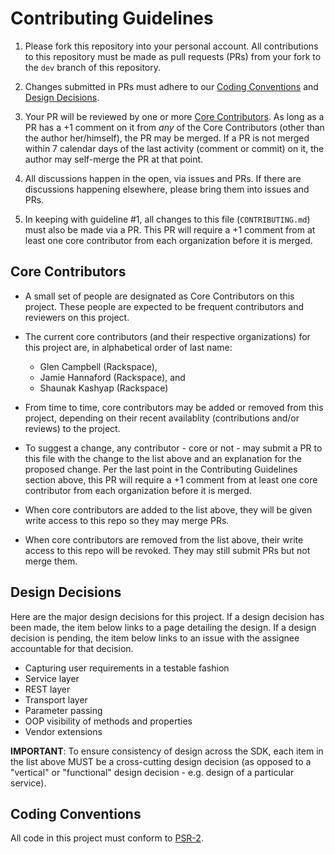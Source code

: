 # Contributing Guidelines

1. Please fork this repository into your personal account. All contributions to this repository must be made as pull requests (PRs) from your fork to the `dev` branch of this repository.

1. Changes submitted in PRs must adhere to our [Coding Conventions](#coding-conventions) and [Design Decisions](#design-decisions).

1. Your PR will be reviewed by one or more [Core Contributors](#core-contributors). As long as a PR has a +1 comment on it from *any* of the Core Contributors (other than the author her/himself), the PR may be merged. If a PR is not merged within 7 calendar days of the last activity (comment or commit) on it, the author may self-merge the PR at that point.

1. All discussions happen in the open, via issues and PRs. If there are discussions happening elsewhere, please bring them into issues and PRs.

1. In keeping with guideline #1, all changes to this file (`CONTRIBUTING.md`) must also be made via a PR. This PR will require a +1 comment from at least one core contributor from each organization before it is merged.

## Core Contributors

* A small set of people are designated as Core Contributors on this project. These people are expected to be frequent contributors and reviewers on this project.

* The current core contributors (and their respective organizations) for this project are, in alphabetical order of last name:
   * Glen Campbell (Rackspace), 
   * Jamie Hannaford (Rackspace), and 
   * Shaunak Kashyap (Rackspace)

* From time to time, core contributors may be added or removed from this project, depending on their recent availablity (contributions and/or reviews) to the project.

* To suggest a change, any contributor - core or not - may submit a PR to this file with the change to the list above and an explanation for the proposed change. Per the last point in the Contributing Guidelines section above, this PR will require a +1 comment from at least one core contributor from each organization before it is merged.

* When core contributors are added to the list above, they will be given write access to this repo so they may merge PRs.

* When core contributors are removed from the list above, their write access to this repo will be revoked. They may still submit PRs but not merge them.

## Design Decisions

Here are the major design decisions for this project. If a design decision has been made, the item below links to a page detailing the design. If a design decision is pending, the item below links to an issue with the assignee accountable for that decision.

* Capturing user requirements in a testable fashion
* Service layer
* REST layer
* Transport layer
* Parameter passing
* OOP visibility of methods and properties
* Vendor extensions

**IMPORTANT**: To ensure consistency of design across the SDK, each item in the list above MUST be a cross-cutting design decision (as opposed to a "vertical" or "functional" design decision - e.g. design of a particular service).

## Coding Conventions

All code in this project must conform to [PSR-2](http://www.php-fig.org/psr/psr-2/).
